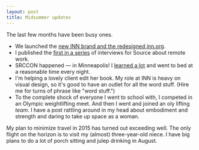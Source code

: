 ```yaml
---
layout: post
title: Midsummer updates
---
```

The last few months have been busy ones. 

- We launched the [new INN brand and the redesigned inn.org](http://nerds.inn.org/2015/03/10/how-we-redesigned-inn-in-60-days/).
- I published the [first in a series](https://source.opennews.org/en-US/articles/remote-control-mandy-brown-vox-product/) of interviews for Source about remote work.  
- SRCCON happened — in Minneapolis! I [learned a lot](https://etherpad.mozilla.org/SRCCON2015-onward) and went to bed at a reasonable time every night.
- I'm helping a lovely client edit her book. My role at INN is heavy on visual design, so it's good to have an outlet for all the word stuff. (Hire me for turns of phrase like "word stuff.")
- To the complete shock of everyone I went to school with, I competed in an Olympic weightlifting meet. And then I went and joined an oly lifting _team_. I have a post rattling around in my head about embodiment and strength and daring to take up space as a woman.


My plan to minimize travel in 2015 has turned out exceeding well. The only flight on the horizon is to visit my (almost) three-year-old niece. I have big plans to do a lot of porch sitting and julep drinking in August.
